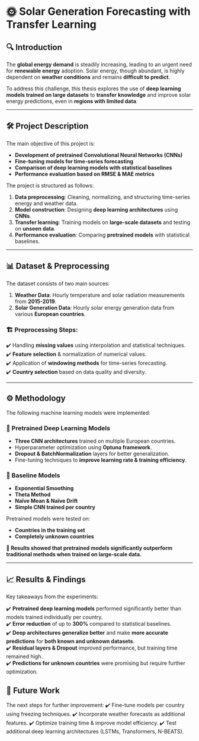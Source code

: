 # 🌞 Solar Generation Forecasting with Transfer Learning  


## 🔍 Introduction
The **global energy demand** is steadily increasing, leading to an urgent need for **renewable energy** adoption. Solar energy, though abundant, is highly dependent on **weather conditions** and remains **difficult to predict**. 

To address this challenge, this thesis explores the use of **deep learning models trained on large datasets** to **transfer knowledge** and improve solar energy predictions, even in **regions with limited data**.

---

## 🛠️ Project Description
The main objective of this project is:
- **Development of pretrained Convolutional Neural Networks (CNNs)**
- **Fine-tuning models for time-series forecasting**
- **Comparison of deep learning models with statistical baselines**
- **Performance evaluation based on RMSE & MAE metrics**

The project is structured as follows:
1. **Data preprocessing**: Cleaning, normalizing, and structuring time-series energy and weather data.
2. **Model construction**: Designing **deep learning architectures** using **CNNs**.
3. **Transfer learning**: Training models on **large-scale datasets** and testing on **unseen data**.
4. **Performance evaluation**: Comparing **pretrained models** with statistical baselines.

---

## 📊 Dataset & Preprocessing
The dataset consists of two main sources:
1. **Weather Data**: Hourly temperature and solar radiation measurements from **2015-2019**.
2. **Solar Generation Data**: Hourly solar energy generation data from various **European countries**.

### 🏗️ Preprocessing Steps:
✔️ Handling **missing values** using interpolation and statistical techniques.  
✔️ **Feature selection** & normalization of numerical values.  
✔️ Application of **windowing methods** for time-series forecasting.  
✔️ **Country selection** based on data quality and diversity.

---

## ⚙️ Methodology
The following machine learning models were implemented:

### **🔹 Pretrained Deep Learning Models**
- **Three CNN architectures** trained on multiple European countries.
- Hyperparameter optimization using **Optuna framework**.
- **Dropout & BatchNormalization** layers for better generalization.
- Fine-tuning techniques to **improve learning rate & training efficiency**.

### **🔹 Baseline Models**
- **Exponential Smoothing**
- **Theta Method**
- **Naïve Mean & Naïve Drift**
- **Simple CNN trained per country**

Pretrained models were tested on:
- **Countries in the training set**
- **Completely unknown countries**

**📌 Results showed that pretrained models significantly outperform traditional methods when trained on large-scale data.**

---

## 📈 Results & Findings
Key takeaways from the experiments:

✔️ **Pretrained deep learning models** performed significantly better than models trained individually per country.  
✔️ **Error reduction** of up to **300%** compared to statistical baselines.  
✔️ **Deep architectures generalize better** and make **more accurate predictions** for **both known and unknown datasets**.  
✔️ **Residual layers & Dropout** improved performance, but training time remained high.  
✔️ **Predictions for unknown countries** were promising but require further optimization. 

## 🔮 Future Work
The next steps for further improvement: ✔️ Fine-tune models per country using freezing techniques.
✔️ Incorporate weather forecasts as additional features.
✔️ Optimize training time & improve model efficiency.
✔️ Test additional deep learning architectures (LSTMs, Transformers, N-BEATS).
